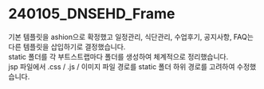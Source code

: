# 240105_DNSEHD_Frame
기본 템플릿을 ashion으로 확정했고 일정관리, 식단관리, 수업후기, 공지사항, FAQ는 다른 템플릿을 삽입하기로 결정했습니다.    
static 폴더를 각 부트스트랩마다 폴더를 생성하여 체계적으로 정리했습니다.    
jsp 파일에서 .css / .js / 이미지 파일 경로를 static 폴더 하위 경로를 고려하여 수정했습니다. 
